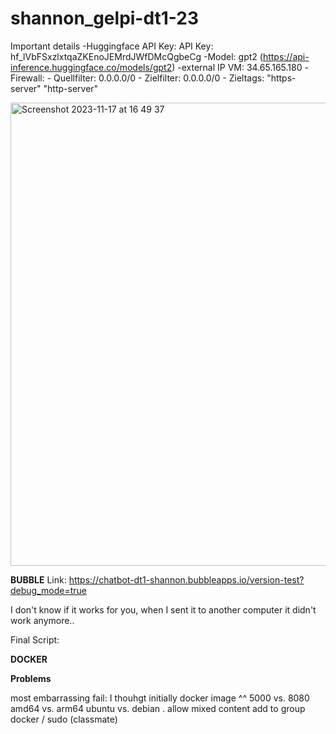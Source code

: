 # shannon_gelpi-dt1-23

Important details
-Huggingface API Key: API Key: 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
-Model: gpt2 (https://api-inference.huggingface.co/models/gpt2)
-external IP VM: 34.65.165.180
-Firewall: 
    - Quellfilter: 0.0.0.0/0
    - Zielfilter: 0.0.0.0/0
    - Zieltags: "https-server" "http-server"

<img width="741" alt="Screenshot 2023-11-17 at 16 49 37" src="https://github.com/maitira/shannon_gelpi-dt1-23/assets/99893716/b5c39b7c-64d1-4d9c-a213-c66aae2bc1b5">


**BUBBLE**
Link: https://chatbot-dt1-shannon.bubbleapps.io/version-test?debug_mode=true

I don't know if it works for you, when I sent it to another computer it didn't work anymore.. 

Final Script:

<script>
  document.getElementById('chat_submit').addEventListener('click', function() {
    // Get user message from input field
    var userMessage = document.getElementById('chat_input').value;
    
    // Call Hugging Face API
    fetch('http://34.65.165.180:5000/chat?model_id=gpt2&huggingface_token=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&input=' + encodeURIComponent(userMessage))
      .then(response => response.json())
      .then(data => {
        // Get output from the API response
        var outputMessage = data.ack;
        
        // Concatenate input and output
        var finalMessage = userMessage + ' ' + outputMessage;
        
        // Display the result in the output element
        document.getElementById('chat_output').innerText = finalMessage;
      })
      .catch(error => console.error('Error:', error));
  });
</script>


**DOCKER**





**Problems**

most embarrassing fail: I thouhgt initially docker image ^^
5000 vs. 8080
amd64 vs. arm64
ubuntu vs. debian
. 
allow mixed content
add to group docker / sudo (classmate)
